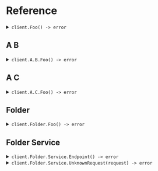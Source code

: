 # Reference
<details><summary><code>client.Foo() -> error</code></summary>
<dl>
<dd>

#### 🔌 Usage

<dl>
<dd>

<dl>
<dd>

```go
client.Foo(
        context.TODO(),
    )
}
```
</dd>
</dl>
</dd>
</dl>


</dd>
</dl>
</details>

## A B
<details><summary><code>client.A.B.Foo() -> error</code></summary>
<dl>
<dd>

#### 🔌 Usage

<dl>
<dd>

<dl>
<dd>

```go
client.Foo(
        context.TODO(),
    )
}
```
</dd>
</dl>
</dd>
</dl>


</dd>
</dl>
</details>

## A C
<details><summary><code>client.A.C.Foo() -> error</code></summary>
<dl>
<dd>

#### 🔌 Usage

<dl>
<dd>

<dl>
<dd>

```go
client.Foo(
        context.TODO(),
    )
}
```
</dd>
</dl>
</dd>
</dl>


</dd>
</dl>
</details>

## Folder
<details><summary><code>client.Folder.Foo() -> error</code></summary>
<dl>
<dd>

#### 🔌 Usage

<dl>
<dd>

<dl>
<dd>

```go
client.Foo(
        context.TODO(),
    )
}
```
</dd>
</dl>
</dd>
</dl>


</dd>
</dl>
</details>

## Folder Service
<details><summary><code>client.Folder.Service.Endpoint() -> error</code></summary>
<dl>
<dd>

#### 🔌 Usage

<dl>
<dd>

<dl>
<dd>

```go
client.Folder.Service.Endpoint(
        context.TODO(),
    )
}
```
</dd>
</dl>
</dd>
</dl>


</dd>
</dl>
</details>

<details><summary><code>client.Folder.Service.UnknownRequest(request) -> error</code></summary>
<dl>
<dd>

#### 🔌 Usage

<dl>
<dd>

<dl>
<dd>

```go
client.Folder.Service.UnknownRequest(
        context.TODO(),
        request,
    )
}
```
</dd>
</dl>
</dd>
</dl>

#### ⚙️ Parameters

<dl>
<dd>

<dl>
<dd>

**request:** `any` 
    
</dd>
</dl>
</dd>
</dl>


</dd>
</dl>
</details>
